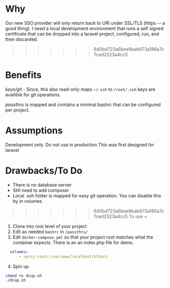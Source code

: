 Why
=
Our new SSO provider will only return back to URI under SSL/TLS (https -- a good thing). I need a local development environment that runs a self signed certificate that can be dropped into a laravel project, configured, run, and then discarded. 
>>>>>>> 6d0bd723a6bee9bab673a186a7c7ced2523a4cc5

Benefits
=
*keys/git* - Since, this also read-only maps `~/.ssh` to `/root/.ssh` keys are availible for git operations.

*passthru* is mapped and contains a minimal bashrc that can be configured per project. 

Assumptions
=
Development only. Do not use in production
This was first designed for laravel

Drawbacks/To Do
=
- There is no database server
- Still need to add composer
- Local .ssh folder is mapped for easy git operation. You can disable this by in volumes.

>>>>>>> 6d0bd723a6bee9bab673a186a7c7ced2523a4cc5
To use
= 
1. Clone into root level of your project
2. Edit as needed `bashrc` in `/passthru/`
3. Edit `docker-compose.yml` so that your project root matches what the container expects. There is an an index.php file for demo. 
```yaml
  volumes:
      - <proj-root>:/var/www/localhost/htdocs
 ```
4. Spin up
 ```bash
chmod +x dcup.sh
./dcup.sh
 ```
